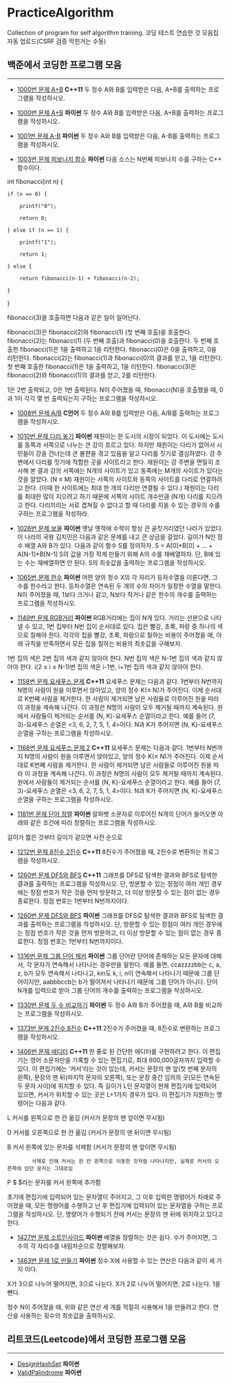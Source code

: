 # PracticeAlgorithm

Collection of program for self algorithm training.
코딩 테스트 연습한 것 모음집
자동 업로드(CSRF 검증 막힌거는 수동)

## 백준에서 코딩한 프로그램 모음

---

- [1000번 문제 A+B](./baekjoon/1000.cpp)
  **C++11** 두 정수 A와 B를 입력받은 다음, A+B를 출력하는 프로그램을 작성하시오.

- [1000번 문제 A+B](./baekjoon/1000.py)
  **파이썬** 두 정수 A와 B를 입력받은 다음, A+B를 출력하는 프로그램을 작성하시오.

- [1001번 문제 A-B](./baekjoon/1001.py)
  **파이썬** 두 정수 A와 B를 입력받은 다음, A-B를 출력하는 프로그램을 작성하시오.

- [1003번 문제 피보나치 함수](./baekjoon/1003.py)
  **파이썬** 다음 소스는 N번째 피보나치 수를 구하는 C++ 함수이다.

int fibonacci(int n) {

    if (n == 0) {

        printf("0");

        return 0;

    } else if (n == 1) {

        printf("1");

        return 1;

    } else {

        return fibonacci(n‐1) + fibonacci(n‐2);

    }

}

fibonacci(3)을 호출하면 다음과 같은 일이 일어난다.

fibonacci(3)은 fibonacci(2)와 fibonacci(1) (첫 번째 호출)을 호출한다.
fibonacci(2)는 fibonacci(1) (두 번째 호출)과 fibonacci(0)을 호출한다.
두 번째 호출한 fibonacci(1)은 1을 출력하고 1을 리턴한다.
fibonacci(0)은 0을 출력하고, 0을 리턴한다.
fibonacci(2)는 fibonacci(1)과 fibonacci(0)의 결과를 얻고, 1을 리턴한다.
첫 번째 호출한 fibonacci(1)은 1을 출력하고, 1을 리턴한다.
fibonacci(3)은 fibonacci(2)와 fibonacci(1)의 결과를 얻고, 2를 리턴한다.

1은 2번 출력되고, 0은 1번 출력된다. N이 주어졌을 때, fibonacci(N)을 호출했을 때, 0과 1이 각각 몇 번 출력되는지 구하는 프로그램을 작성하시오.

- [1008번 문제 A/B](./baekjoon/1008.c)
  **C언어** 두 정수 A와 B를 입력받은 다음, A/B를 출력하는 프로그램을 작성하시오.

- [1010번 문제 다리 놓기](./baekjoon/1010.py)
  **파이썬** 재원이는 한 도시의 시장이 되었다. 이 도시에는 도시를 동쪽과 서쪽으로 나누는 큰 강이 흐르고 있다. 하지만 재원이는 다리가 없어서 시민들이 강을 건너는데 큰 불편을 겪고 있음을 알고 다리를 짓기로 결심하였다. 강 주변에서 다리를 짓기에 적합한 곳을 사이트라고 한다. 재원이는 강 주변을 면밀히 조사해 본 결과 강의 서쪽에는 N개의 사이트가 있고 동쪽에는 M개의 사이트가 있다는 것을 알았다. (N ≤ M)
  재원이는 서쪽의 사이트와 동쪽의 사이트를 다리로 연결하려고 한다. (이때 한 사이트에는 최대 한 개의 다리만 연결될 수 있다.) 재원이는 다리를 최대한 많이 지으려고 하기 때문에 서쪽의 사이트 개수만큼 (N개) 다리를 지으려고 한다. 다리끼리는 서로 겹쳐질 수 없다고 할 때 다리를 지을 수 있는 경우의 수를 구하는 프로그램을 작성하라.

- [1026번 문제 보물](./baekjoon/1026.py)
  **파이썬** 옛날 옛적에 수학이 항상 큰 골칫거리였던 나라가 있었다. 이 나라의 국왕 김지민은 다음과 같은 문제를 내고 큰 상금을 걸었다.
  길이가 N인 정수 배열 A와 B가 있다. 다음과 같이 함수 S를 정의하자.
  S = A[0]*B[0] + ... + A[N-1]*B[N-1]
  S의 값을 가장 작게 만들기 위해 A의 수를 재배열하자. 단, B에 있는 수는 재배열하면 안 된다.
  S의 최솟값을 출력하는 프로그램을 작성하시오.

- [1065번 문제 한수](./baekjoon/1065.py)
  **파이썬** 어떤 양의 정수 X의 각 자리가 등차수열을 이룬다면, 그 수를 한수라고 한다. 등차수열은 연속된 두 개의 수의 차이가 일정한 수열을 말한다. N이 주어졌을 때, 1보다 크거나 같고, N보다 작거나 같은 한수의 개수를 출력하는 프로그램을 작성하시오.

- [1149번 문제 RGB거리](./baekjoon/1149.py)
  **파이썬** RGB거리에는 집이 N개 있다. 거리는 선분으로 나타낼 수 있고, 1번 집부터 N번 집이 순서대로 있다.
  집은 빨강, 초록, 파랑 중 하나의 색으로 칠해야 한다. 각각의 집을 빨강, 초록, 파랑으로 칠하는 비용이 주어졌을 때, 아래 규칙을 만족하면서 모든 집을 칠하는 비용의 최솟값을 구해보자.

1번 집의 색은 2번 집의 색과 같지 않아야 한다.
N번 집의 색은 N-1번 집의 색과 같지 않아야 한다.
i(2 ≤ i ≤ N-1)번 집의 색은 i-1번, i+1번 집의 색과 같지 않아야 한다.

- [1158번 문제 요세푸스 문제](./baekjoon/1158.cpp)
  **C++11** 요세푸스 문제는 다음과 같다.
  1번부터 N번까지 N명의 사람이 원을 이루면서 앉아있고, 양의 정수 K(≤ N)가 주어진다. 이제 순서대로 K번째 사람을 제거한다. 한 사람이 제거되면 남은 사람들로 이루어진 원을 따라 이 과정을 계속해 나간다. 이 과정은 N명의 사람이 모두 제거될 때까지 계속된다. 원에서 사람들이 제거되는 순서를 (N, K)-요세푸스 순열이라고 한다. 예를 들어 (7, 3)-요세푸스 순열은 <3, 6, 2, 7, 5, 1, 4>이다.
  N과 K가 주어지면 (N, K)-요세푸스 순열을 구하는 프로그램을 작성하시오.

- [1168번 문제 요세푸스 문제 2](./baekjoon/1168.cpp)
  **C++11** 요세푸스 문제는 다음과 같다.
  1번부터 N번까지 N명의 사람이 원을 이루면서 앉아있고, 양의 정수 K(≤ N)가 주어진다. 이제 순서대로 K번째 사람을 제거한다. 한 사람이 제거되면 남은 사람들로 이루어진 원을 따라 이 과정을 계속해 나간다. 이 과정은 N명의 사람이 모두 제거될 때까지 계속된다. 원에서 사람들이 제거되는 순서를 (N, K)-요세푸스 순열이라고 한다. 예를 들어 (7, 3)-요세푸스 순열은 <3, 6, 2, 7, 5, 1, 4>이다.
  N과 K가 주어지면 (N, K)-요세푸스 순열을 구하는 프로그램을 작성하시오.

- [1181번 문제 단어 정렬](./baekjoon/1181.py)
  **파이썬** 알파벳 소문자로 이루어진 N개의 단어가 들어오면 아래와 같은 조건에 따라 정렬하는 프로그램을 작성하시오.

길이가 짧은 것부터
길이가 같으면 사전 순으로

- [1212번 문제 8진수 2진수](./baekjoon/1212.cpp)
  **C++11** 8진수가 주어졌을 때, 2진수로 변환하는 프로그램을 작성하시오.

- [1260번 문제 DFS와 BFS](./baekjoon/1260.cpp)
  **C++11** 그래프를 DFS로 탐색한 결과와 BFS로 탐색한 결과를 출력하는 프로그램을 작성하시오. 단, 방문할 수 있는 정점이 여러 개인 경우에는 정점 번호가 작은 것을 먼저 방문하고, 더 이상 방문할 수 있는 점이 없는 경우 종료한다. 정점 번호는 1번부터 N번까지이다.

- [1260번 문제 DFS와 BFS](./baekjoon/1260.py)
  **파이썬** 그래프를 DFS로 탐색한 결과와 BFS로 탐색한 결과를 출력하는 프로그램을 작성하시오. 단, 방문할 수 있는 정점이 여러 개인 경우에는 정점 번호가 작은 것을 먼저 방문하고, 더 이상 방문할 수 있는 점이 없는 경우 종료한다. 정점 번호는 1번부터 N번까지이다.

- [1316번 문제 그룹 단어 체커](./baekjoon/1316.py)
  **파이썬** 그룹 단어란 단어에 존재하는 모든 문자에 대해서, 각 문자가 연속해서 나타나는 경우만을 말한다. 예를 들면, ccazzzzbb는 c, a, z, b가 모두 연속해서 나타나고, kin도 k, i, n이 연속해서 나타나기 때문에 그룹 단어이지만, aabbbccb는 b가 떨어져서 나타나기 때문에 그룹 단어가 아니다.
  단어 N개를 입력으로 받아 그룹 단어의 개수를 출력하는 프로그램을 작성하시오.

- [1330번 문제 두 수 비교하기](./baekjoon/1330.py)
  **파이썬** 두 정수 A와 B가 주어졌을 때, A와 B를 비교하는 프로그램을 작성하시오.

- [1373번 문제 2진수 8진수](./baekjoon/1373.cpp)
  **C++11** 2진수가 주어졌을 때, 8진수로 변환하는 프로그램을 작성하시오.

- [1406번 문제 에디터](./baekjoon/1406.cpp)
  **C++11** 한 줄로 된 간단한 에디터를 구현하려고 한다. 이 편집기는 영어 소문자만을 기록할 수 있는 편집기로, 최대 600,000글자까지 입력할 수 있다.
  이 편집기에는 '커서'라는 것이 있는데, 커서는 문장의 맨 앞(첫 번째 문자의 왼쪽), 문장의 맨 뒤(마지막 문자의 오른쪽), 또는 문장 중간 임의의 곳(모든 연속된 두 문자 사이)에 위치할 수 있다. 즉 길이가 L인 문자열이 현재 편집기에 입력되어 있으면, 커서가 위치할 수 있는 곳은 L+1가지 경우가 있다.
  이 편집기가 지원하는 명령어는 다음과 같다.

L
커서를 왼쪽으로 한 칸 옮김 (커서가 문장의 맨 앞이면 무시됨)

D
커서를 오른쪽으로 한 칸 옮김 (커서가 문장의 맨 뒤이면 무시됨)

B
커서 왼쪽에 있는 문자를 삭제함 (커서가 문장의 맨 앞이면 무시됨)

    		삭제로 인해 커서는 한 칸 왼쪽으로 이동한 것처럼 나타나지만, 실제로 커서의 오른쪽에 있던 문자는 그대로임

P \$
\$라는 문자를 커서 왼쪽에 추가함

초기에 편집기에 입력되어 있는 문자열이 주어지고, 그 이후 입력한 명령어가 차례로 주어졌을 때, 모든 명령어를 수행하고 난 후 편집기에 입력되어 있는 문자열을 구하는 프로그램을 작성하시오. 단, 명령어가 수행되기 전에 커서는 문장의 맨 뒤에 위치하고 있다고 한다.

- [1427번 문제 소트인사이드](./baekjoon/1427.py)
  **파이썬** 배열을 정렬하는 것은 쉽다. 수가 주어지면, 그 수의 각 자리수를 내림차순으로 정렬해보자.

- [1463번 문제 1로 만들기](./baekjoon/1463.py)
  **파이썬** 정수 X에 사용할 수 있는 연산은 다음과 같이 세 가지 이다.

X가 3으로 나누어 떨어지면, 3으로 나눈다.
X가 2로 나누어 떨어지면, 2로 나눈다.
1을 뺀다.

정수 N이 주어졌을 때, 위와 같은 연산 세 개를 적절히 사용해서 1을 만들려고 한다. 연산을 사용하는 횟수의 최솟값을 출력하시오.

## 리트코드(Leetcode)에서 코딩한 프로그램 모음

---

- [DesignHashSet](./leetcode/DesignHashSet.py)
  **파이썬**
- [ValidPalindrome](./leetcode/ValidPalindrome.py)
  **파이썬**
